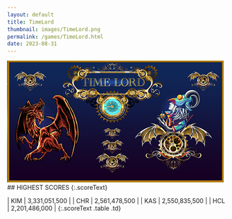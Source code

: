 ```yaml
---
layout: default
title: TimeLord
thumbnail: images/TimeLord.png
permalink: /games/TimeLord.html
date: 2023-08-31
---
```


<img src="../images/TimeLord.png" class="gameThumbnail img-fluid mx-auto align-middle">
## HIGHEST SCORES
{:.scoreText}

| KIM | 3,331,051,500 | 
| CHR | 2,561,478,500 | 
| KAS | 2,550,835,500 | 
| HCL | 2,201,486,000 | 
{:.scoreText .table .td}
